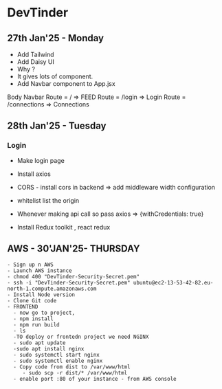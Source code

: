 # DevTinder

## 27th Jan'25 - Monday
 - Add Tailwind
 - Add Daisy UI
  - Why ?
  - It gives lots of component.
- Add Navbar component to App.jsx


Body 
 Navbar
 Route = /  =>  FEED
 Route = /login  =>  Login
 Route = /connections  =>  Connections

## 28th Jan'25 - Tuesday

   ### Login
   - Make login page
   - Install axios
   - CORS - install cors in backend => add middleware width configuration
   - whitelist list the origin
   - Whenever making api call so pass axios  => {withCredentials: true}

   - Install Redux toolkit  , react redux 


## AWS - 30'JAN'25- THURSDAY
  
    - Sign up n AWS
    - Launch AWS instance
    - chmod 400 "DevTinder-Security-Secret.pem"
    - ssh -i "DevTinder-Security-Secret.pem" ubuntu@ec2-13-53-42-82.eu-north-1.compute.amazonaws.com
    - Install Node version
    - Clone Git code 
    - FRONTEND
      - now go to project, 
      - npm install
      - npm run build
      - ls
      -TO deploy or frontedn project we need NGINX
      - sudo apt update
      -sudo apt install nginx
      - sudo systemctl start nginx
      - sudo systemctl enable nginx
      - Copy code from dist to /var/www/html
         - sudo scp -r dist/* /var/www/html
      - enable port :80 of your instance - from AWS console


  
 